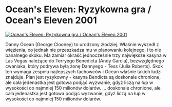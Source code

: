 Ocean's Eleven: Ryzykowna gra / Ocean's Eleven 2001 
=============
[![Ocean's Eleven: Ryzykowna gra / Ocean's Eleven 2001 ](http://vidos.pl/images/player.gif)](http://vidos.pl/ocean-s-eleven-ryzykowna-gra-ocean-s-eleven-2001)

 Danny Ocean (George Clooney) to urodzony złodziej. Właśnie wyszedł z więzienia, co jednak nie przeszkadza mu w planowaniu kolejnego, i to nie banalnego skoku. Ma zamiar okraść jednocześnie trzy największe kasyna w Las Vegas należące do Terryego Benedicta (Andy Garcia), bezwzględnego cwaniaka, który podrywa byłą żonę Dannyego - Tess (Julia Roberts). Skok ten wymaga zespołu najlepszych fachowców i Ocean właśnie takich ludzi znajduje. Plan jest ryzykowny - kasyna Bendicta są doskonale chronione, ale cała jedenastka jest gotowa podjąć wyzwanie, gdyż liczą na łup w wysokości co najmniej 150 milionów dolarów.  ... doskonale chronione, ale cała jedenastka jest gotowa podjąć wyzwanie, gdyż liczą na łup w wysokości co najmniej 150 milionów dolarów.
